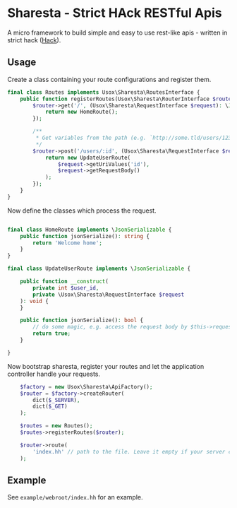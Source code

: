 # Sharesta - Strict HAck RESTful Apis

A micro framework to build simple and easy to use rest-like apis - written in
strict hack ([Hack](http://hacklang.org)).

## Usage

Create a class containing your route configurations and register them.

```php
final class Routes implements Usox\Sharesta\RoutesInterface {
	public function registerRoutes(Usox\Sharesta\RouterInterface $router): void {
		$router->get('/', (Usox\Sharesta\RequestInterface $request): \JsonSerializable ==> {
			return new HomeRoute();
		});

		/**
		 * Get variables from the path (e.g. `http://some.tld/users/123`)
		 */
		$router->post('/users/:id', (Usox\Sharesta\RequestInterface $request): \JsonSerializable ==> {
			return new UpdateUserRoute(
				$request->getUriValues('id'),
				$request->getRequestBody()
			);
		});
	}
}
```
Now define the classes which process the request.

```php

final class HomeRoute implements \JsonSerializable {
	public function jsonSerialize(): string {
		return 'Welcome home';
	}
}

final class UpdateUserRoute implements \JsonSerializable {

	public function __construct(
		private int $user_id,
		private \Usox\Sharesta\RequestInterface $request
	): void {
	}

	public function jsonSerialize(): bool {
		// do some magic, e.g. access the request body by $this->request
		return true;
	}

}
```

Now bootstrap sharesta, register your routes and let the application controller handle your requests.

```php
	$factory = new Usox\Sharesta\ApiFactory();
	$router = $factory->createRouter(
		dict($_SERVER),
		dict($_GET)
	);

	$routes = new Routes();
	$routes->registerRoutes($router);

	$router->route(
		'index.hh' // path to the file. Leave it empty if your server configuration defaults to index.hh
	);
```

## Example

See `example/webroot/index.hh` for an example.
